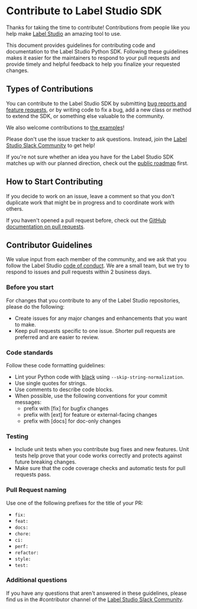 # Contribute to Label Studio SDK

Thanks for taking the time to contribute! Contributions from people like you help make [Label Studio](https://github.com/heartexlabs/label-studio) an amazing tool to use. 

This document provides guidelines for contributing code and documentation to the Label Studio Python SDK. Following these guidelines makes it easier for the maintainers to respond to your pull requests and provide timely and helpful feedback to help you finalize your requested changes.

## Types of Contributions

You can contribute to the Label Studio SDK by submitting [bug reports and feature requests](https://github.com/heartexlabs/label-studio-sdk/issues), or by writing code to fix a bug, add a new class or method to extend the SDK, or something else valuable to the community. 

We also welcome contributions to [the examples](https://github.com/heartexlabs/label-studio-sdk/tree/master/examples)! 

Please don't use the issue tracker to ask questions. Instead, join the [Label Studio Slack Community](https://slack.labelstud.io/?source=github-sdk-contrib) to get help!

If you're not sure whether an idea you have for the Label Studio SDK matches up with our planned direction, check out the [public roadmap](https://github.com/heartexlabs/label-studio/blob/master/roadmap.md) first. 

## How to Start Contributing

If you decide to work on an issue, leave a comment so that you don't duplicate work that might be in progress and to coordinate work with others. 

If you haven't opened a pull request before, check out the [GitHub documentation on pull requests](https://docs.github.com/en/github/collaborating-with-pull-requests/proposing-changes-to-your-work-with-pull-requests/about-pull-requests).

## Contributor Guidelines

We value input from each member of the community, and we ask that you follow the Label Studio [code of conduct](https://github.com/heartexlabs/label-studio/blob/master/CODE_OF_CONDUCT.md). We are a small team, but we try to respond to issues and pull requests within 2 business days. 

### Before you start
For changes that you contribute to any of the Label Studio repositories, please do the following:
- Create issues for any major changes and enhancements that you want to make. 
- Keep pull requests specific to one issue. Shorter pull requests are preferred and are easier to review. 

### Code standards
Follow these code formatting guidelines:
- Lint your Python code with [black](https://github.com/psf/black) using `--skip-string-normalization`. 
- Use single quotes for strings.
- Use comments to describe code blocks. 
- When possible, use the following conventions for your commit messages:
  - prefix with [fix] for bugfix changes
  - prefix with [ext] for feature or external-facing changes
  - prefix with [docs] for doc-only changes

### Testing
- Include unit tests when you contribute bug fixes and new features. Unit tests help prove that your code works correctly and protects against future breaking changes.
- Make sure that the code coverage checks and automatic tests for pull requests pass. 

### Pull Request naming
Use one of the following prefixes for the title of your PR:
- `fix: `
- `feat: `
- `docs: `
- `chore: `
- `ci: `
- `perf: `
- `refactor: `
- `style: `
- `test: `

### Additional questions

If you have any questions that aren't answered in these guidelines, please find us in the #contributor channel of the [Label Studio Slack Community](https://slack.labelstud.io/?source=github-sdk-contrib).